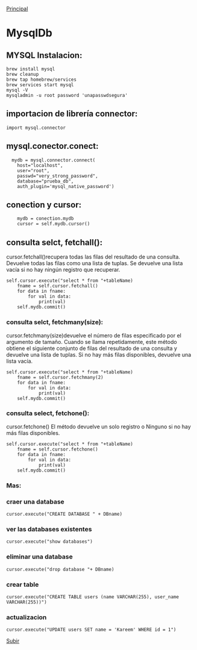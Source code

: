 <a name="top"></a>
[Principal](../README.md)<br/>

# MysqlDb

## MYSQL Instalacion:

    brew install mysql
    brew cleanup
    brew tap homebrew/services
    brew services start mysql
    mysql -V
    mysqladmin -u root password 'unapasswdsegura'

## importacion de librería connector:
    import mysql.connector

## mysql.conector.conect:
      mydb = mysql.connector.connect(
        host="localhost",
        user="root",
        passwd="very_strong_password",
        database="prueba_db",
        auth_plugin='mysql_native_password')

## conection y cursor:
        mydb = conection.mydb
        cursor = self.mydb.cursor()

## consulta selct, fetchall():
cursor.fetchall()recupera todas las filas del resultado de una consulta. Devuelve todas las filas como una lista de tuplas. Se devuelve una lista vacía si no hay ningún registro que recuperar.

    self.cursor.execute("select * from "+tableName)
        fname = self.cursor.fetchall()
        for data in fname:
            for val in data:
                print(val)
        self.mydb.commit()
        
### consulta selct, fetchmany(size):
cursor.fetchmany(size)devuelve el número de filas especificado por el argumento de tamaño. Cuando se llama repetidamente, este método obtiene el siguiente conjunto de filas del resultado de una consulta y devuelve una lista de tuplas. Si no hay más filas disponibles, devuelve una lista vacía.

    self.cursor.execute("select * from "+tableName)
        fname = self.cursor.fetchmany(2)
        for data in fname:
            for val in data:
                print(val)
        self.mydb.commit()

### consulta select, fetchone():
cursor.fetchone() El método devuelve un solo registro o Ninguno si no hay más filas disponibles.

    self.cursor.execute("select * from "+tableName)
        fname = self.cursor.fetchone()
        for data in fname:
            for val in data:
                print(val)
        self.mydb.commit()

### Mas:
### craer una database
    cursor.execute("CREATE DATABASE " + DBname)
### ver las databases existentes
    cursor.execute("show databases")
### eliminar una database
    cursor.execute("drop database "+ DBname)
### crear table
    cursor.execute("CREATE TABLE users (name VARCHAR(255), user_name VARCHAR(255))")
### actualizacion
    cursor.execute("UPDATE users SET name = 'Kareem' WHERE id = 1")


[Subir](#top)
